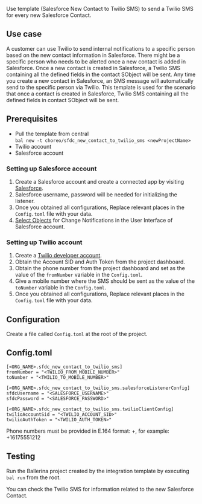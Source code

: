 Use template (Salesforce New Contact to Twilio SMS) to send a Twilio SMS for every new Salesforce Contact.

## Use case
A customer can use Twilio to send internal notifications to a specific person based on the new contact information in
Salesforce. There might be a specific person who needs to be alerted once a new contact is added in Salesforce. Once a
new contact is created in Salesforce, a Twilio SMS containing all the defined fields in the contact SObject will be sent.
Any time you create a new contact in Salesforce, an SMS message will automatically send to the specific person via Twilio.
This template is used for the scenario that once a contact is created in Salesforce, Twilio SMS containing all the
defined fields in contact SObject will be sent.

## Prerequisites
* Pull the template from central  
  `bal new -t choreo/sfdc_new_contact_to_twilio_sms <newProjectName>`
* Twilio account
* Salesforce account

### Setting up Salesforce account
1. Create a Salesforce account and create a connected app by visiting [Salesforce](https://www.salesforce.com).
2. Salesforce username, password will be needed for initializing the listener.
3. Once you obtained all configurations, Replace relevant places in the `Config.toml` file with your data.
4. [Select Objects](https://developer.salesforce.com/docs/atlas.en-us.change_data_capture.meta/change_data_capture/cdc_select_objects.htm) for Change Notifications in the User Interface of Salesforce account.

### Setting up Twilio account
1. Create a [Twilio developer account](https://www.twilio.com/).
2. Obtain the Account SID and Auth Token from the project dashboard.
3. Obtain the phone number from the project dashboard and set as the value of the `fromNumber` variable in the `Config.toml`.
4. Give a mobile number where the SMS should be sent as the value of the `toNumber` variable in the `Config.toml`.
5. Once you obtained all configurations, Replace relevant places in the `Config.toml` file with your data.

## Configuration
Create a file called `Config.toml` at the root of the project.

## Config.toml
```
[<ORG_NAME>.sfdc_new_contact_to_twilio_sms]
fromNumber = "<TWILIO_FROM_MOBILE_NUMBER>"  
toNumber = "<TWILIO_TO_MOBILE_NUMBER>"  

[<ORG_NAME>.sfdc_new_contact_to_twilio_sms.salesforceListenerConfig]
sfdcUsername = "<SALESFORCE_USERNAME>"  
sfdcPassword = "<SALESFORCE_PASSWORD>" 

[<ORG_NAME>.sfdc_new_contact_to_twilio_sms.twilioClientConfig]
twilioAccountSid = "<TWILIO_ACCOUNT_SID>"  
twilioAuthToken = "<TWILIO_AUTH_TOKEN>"

```
Phone numbers must be provided in E.164 format: +<country code><number>, for example: +16175551212
## Testing
Run the Ballerina project created by the integration template by executing `bal run` from the root.

You can check the Twilio SMS for information related to the new Salesforce Contact.
